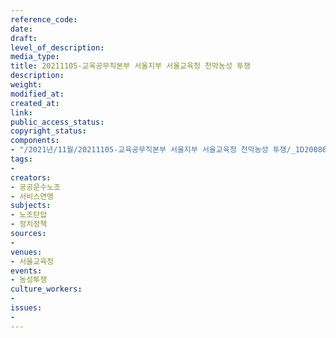 ```yaml
---
reference_code: 
date: 
draft: 
level_of_description: 
media_type: 
title: 20211105-교육공무직본부 서울지부 서울교육청 천막농성 투쟁
description: 
weight: 
modified_at: 
created_at: 
link: 
public_access_status: 
copyright_status: 
components:
- "/2021년/11월/20211105-교육공무직본부 서울지부 서울교육청 천막농성 투쟁/_1D20086.jpg"
tags:
- 
creators:
- 공공운수노조
- 서비스연맹
subjects:
- 노조탄압
- 정치정책
sources:
- 
venues:
- 서울교육청
events:
- 농성투쟁
culture_workers:
- 
issues:
- 
---
```

